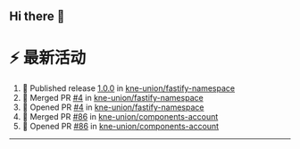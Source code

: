 ## Hi there 👋

<!--

**Here are some ideas to get you started:**

🙋‍♀️ A short introduction - what is your organization all about?
🌈 Contribution guidelines - how can the community get involved?
👩‍💻 Useful resources - where can the community find your docs? Is there anything else the community should know?
🍿 Fun facts - what does your team eat for breakfast?
🧙 Remember, you can do mighty things with the power of [Markdown](https://docs.github.com/github/writing-on-github/getting-started-with-writing-and-formatting-on-github/basic-writing-and-formatting-syntax)
-->


# ⚡ 最新活动

<!--START_SECTION:activity-->
1. 🚀 Published release [1.0.0](https://github.com/kne-union/fastify-namespace/releases/tag/1.0.0) in [kne-union/fastify-namespace](https://github.com/kne-union/fastify-namespace)
2. 🎉 Merged PR [#4](https://github.com/kne-union/fastify-namespace/pull/4) in [kne-union/fastify-namespace](https://github.com/kne-union/fastify-namespace)
3. 💪 Opened PR [#4](https://github.com/kne-union/fastify-namespace/pull/4) in [kne-union/fastify-namespace](https://github.com/kne-union/fastify-namespace)
4. 🎉 Merged PR [#86](https://github.com/kne-union/components-account/pull/86) in [kne-union/components-account](https://github.com/kne-union/components-account)
5. 💪 Opened PR [#86](https://github.com/kne-union/components-account/pull/86) in [kne-union/components-account](https://github.com/kne-union/components-account)
<!--END_SECTION:activity-->

---

